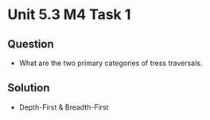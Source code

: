 # Unit 5.3 M4 Task 1

## Question
- What are the two primary categories of tress traversals. 

## Solution
- Depth-First & Breadth-First
  